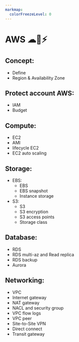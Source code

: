 ```yaml
---
markmap:
  colorFreezeLevel: 0
---
```


# AWS ☁💭⚡

## Concept:

- Define
- Region & Availability Zone

## Protect account AWS:

  - IAM 
  - Budget
  
## Compute: 
  - EC2
  - AMI
  - lifecycle EC2
  - EC2 auto scaling
  
## Storage:

  - EBS: 
      - EBS
      - EBS snapshot
      - Instance storage
  - S3: 
      - S3
      - S3 encryption
      - S3 access points
      - Storage class

## Database: 
  
  - RDS
  - RDS multi-az and Read replica
  - RDS backup
  - Aurora
  
## Networking: 

  - VPC
  - Internet gateway
  - NAT gateway
  - NACL and security group
  - VPC flow logs
  - VPC peer
  - Site-to-Site VPN
  - Direct connect
  - Transit gateway


